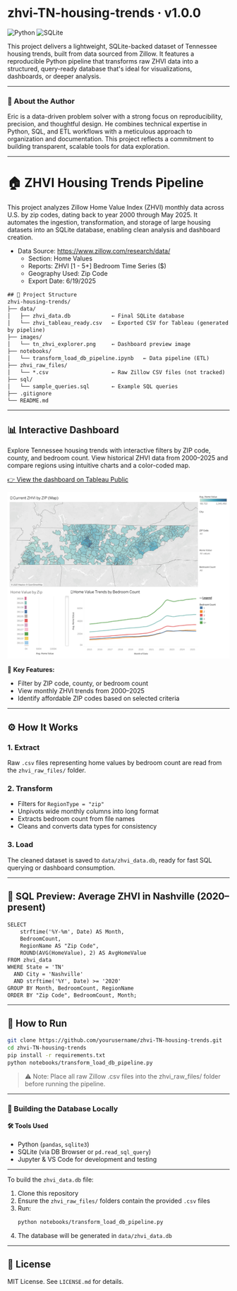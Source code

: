 # zhvi-TN-housing-trends · v1.0.0

![Python](https://img.shields.io/badge/Built%20with-Python%203.11-blue?style=flat-square&logo=python)
![SQLite](https://img.shields.io/badge/Database-SQLite-lightgrey?style=flat-square&logo=sqlite)

This project delivers a lightweight, SQLite-backed dataset of Tennessee housing trends, built from data sourced from Zillow. It features a reproducible Python pipeline that transforms raw ZHVI data into a structured, query-ready database that's ideal for visualizations, dashboards, or deeper analysis.

---

### 👤 About the Author

Eric is a data-driven problem solver with a strong focus on reproducibility, precision, and thoughtful design. He combines technical expertise in Python, SQL, and ETL workflows with a meticulous approach to organization and documentation. This project reflects a commitment to building transparent, scalable tools for data exploration.

---

# 🏠 ZHVI Housing Trends Pipeline

This project analyzes Zillow Home Value Index (ZHVI) monthly data across U.S. by zip codes, dating back to year 2000 through May 2025. It automates the ingestion, transformation, and storage of large housing datasets into an SQLite database, enabling clean analysis and dashboard creation.

- Data Source: https://www.zillow.com/research/data/
    - Section: Home Values
    - Reports: ZHVI [1 - 5+] Bedroom Time Series ($)
    - Geography Used: Zip Code
    - Export Date: 6/19/2025


<pre><code>## 📁 Project Structure
zhvi-housing-trends/
├── data/
│   ├── zhvi_data.db             ← Final SQLite database
│   └── zhvi_tableau_ready.csv   ← Exported CSV for Tableau (generated by pipeline)
├── images/
│   └── tn_zhvi_explorer.png     ← Dashboard preview image
├── notebooks/
│   └── transform_load_db_pipeline.ipynb   ← Data pipeline (ETL)
├── zhvi_raw_files/
│   └── *.csv                    ← Raw Zillow CSV files (not tracked)
├── sql/
│   └── sample_queries.sql       ← Example SQL queries
├── .gitignore
└── README.md
</code></pre>


---

## 📊 Interactive Dashboard

Explore Tennessee housing trends with interactive filters by ZIP code, county, and bedroom count. View historical ZHVI data from 2000–2025 and compare regions using intuitive charts and a color-coded map.

[👉 View the dashboard on Tableau Public](https://public.tableau.com/views/Tennessee-ZillowHomeValueIndexExplorer/TennesseeZHVIExplorer)


![Dashboard Preview](images/tn_zhvi_explorer.png)

🎯 **Key Features:**
- Filter by ZIP code, county, or bedroom count
- View monthly ZHVI trends from 2000–2025
- Identify affordable ZIP codes based on selected criteria


---

## ⚙️ How It Works

### 1. **Extract**
Raw `.csv` files representing home values by bedroom count are read from the `zhvi_raw_files/` folder.

### 2. **Transform**
- Filters for `RegionType = "zip"`
- Unpivots wide monthly columns into long format
- Extracts bedroom count from file names
- Cleans and converts data types for consistency

### 3. **Load**
The cleaned dataset is saved to `data/zhvi_data.db`, ready for fast SQL querying or dashboard consumption.



---

## 🔎 SQL Preview: Average ZHVI in Nashville (2020–present)

```
SELECT 
    strftime('%Y-%m', Date) AS Month,
    BedroomCount,
    RegionName AS "Zip Code",
    ROUND(AVG(HomeValue), 2) AS AvgHomeValue
FROM zhvi_data
WHERE State = 'TN' 
  AND City = 'Nashville' 
  AND strftime('%Y', Date) >= '2020'
GROUP BY Month, BedroomCount, RegionName
ORDER BY "Zip Code", BedroomCount, Month;
```

---

## 🚀 How to Run

```bash
git clone https://github.com/yourusername/zhvi-TN-housing-trends.git
cd zhvi-TN-housing-trends
pip install -r requirements.txt
python notebooks/transform_load_db_pipeline.py
```
> ⚠️ Note: Place all raw Zillow .csv files into the zhvi_raw_files/ folder before running the pipeline.



---

### 🔧 Building the Database Locally

#### 🛠 Tools Used

- Python (`pandas`, `sqlite3`)
- SQLite (via DB Browser or `pd.read_sql_query`)
- Jupyter & VS Code for development and testing

---

To build the `zhvi_data.db` file:

1. Clone this repository
2. Ensure the `zhvi_raw_files/` folders contain the provided `.csv` files
3. Run:  
   ```bash
   python notebooks/transform_load_db_pipeline.py

4. The database will be generated in `data/zhvi_data.db`


---




## 📄 License

MIT License. See `LICENSE.md` for details.
